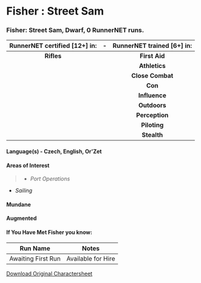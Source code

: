 # Fisher : Street Sam

### Fisher: Street Sam, Dwarf, 0 RunnerNET runs.

> 

| RunnerNET certified [12+] in:|-| RunnerNET trained [6+] in:|
| :-: |:-: |:-:|
| **Rifles**||**First Aid** |
| || **Athletics** |
| || **Close Combat**|
| || **Con**| 
| || **Influence**| 
| || **Outdoors**|  
| || **Perception**|  
| || **Piloting**|  
| || **Stealth**|  


#### Language(s) - Czech, English, Or'Zet
#### Areas of Interest
> - *Port Operations*
- *Sailing*


#### Mundane
#### Augmented
#### If You Have Met Fisher you know:
> 

| Run Name| Notes|
| ----------- | ----------- |
| Awaiting First Run | Available for Hire |


[Download Original Charactersheet](./assets/Fisher.pdf)